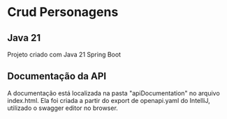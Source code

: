 # Crud Personagens 

## Java 21
<p>Projeto criado com Java 21 Spring Boot</p>

## Documentação da API
<p> A documentação está localizada na pasta "apiDocumentation" no arquivo index.html. Ela foi criada a partir do export de openapi.yaml do IntelliJ, utilizado o swagger editor no browser. </p>